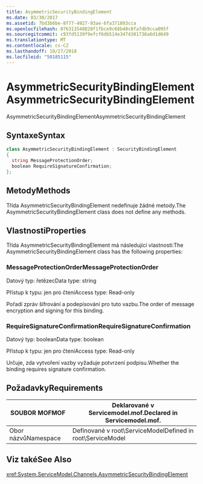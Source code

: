 ```yaml
---
title: AsymmetricSecurityBindingElement
ms.date: 03/30/2017
ms.assetid: 7bd3b6be-8f77-4927-93ae-6fa371893cca
ms.openlocfilehash: 076313548828f1fbce9c68b48c0fa7db9cca095f
ms.sourcegitcommit: c93fd5139f9efcf6db514e3474301738a6d1d649
ms.translationtype: MT
ms.contentlocale: cs-CZ
ms.lasthandoff: 10/27/2018
ms.locfileid: "50185115"
---
```

# <a name="asymmetricsecuritybindingelement"></a><span data-ttu-id="f0e37-102">AsymmetricSecurityBindingElement</span><span class="sxs-lookup"><span data-stu-id="f0e37-102">AsymmetricSecurityBindingElement</span></span>
<span data-ttu-id="f0e37-103">AsymmetricSecurityBindingElement</span><span class="sxs-lookup"><span data-stu-id="f0e37-103">AsymmetricSecurityBindingElement</span></span>  
  
## <a name="syntax"></a><span data-ttu-id="f0e37-104">Syntaxe</span><span class="sxs-lookup"><span data-stu-id="f0e37-104">Syntax</span></span>  
  
```csharp
class AsymmetricSecurityBindingElement : SecurityBindingElement  
{  
  string MessageProtectionOrder;  
  boolean RequireSignatureConfirmation;  
};  
```  
  
## <a name="methods"></a><span data-ttu-id="f0e37-105">Metody</span><span class="sxs-lookup"><span data-stu-id="f0e37-105">Methods</span></span>  
 <span data-ttu-id="f0e37-106">Třída AsymmetricSecurityBindingElement nedefinuje žádné metody.</span><span class="sxs-lookup"><span data-stu-id="f0e37-106">The AsymmetricSecurityBindingElement class does not define any methods.</span></span>  
  
## <a name="properties"></a><span data-ttu-id="f0e37-107">Vlastnosti</span><span class="sxs-lookup"><span data-stu-id="f0e37-107">Properties</span></span>  
 <span data-ttu-id="f0e37-108">Třída AsymmetricSecurityBindingElement má následující vlastnosti:</span><span class="sxs-lookup"><span data-stu-id="f0e37-108">The AsymmetricSecurityBindingElement class has the following properties:</span></span>  
  
### <a name="messageprotectionorder"></a><span data-ttu-id="f0e37-109">MessageProtectionOrder</span><span class="sxs-lookup"><span data-stu-id="f0e37-109">MessageProtectionOrder</span></span>  
 <span data-ttu-id="f0e37-110">Datový typ: řetězec</span><span class="sxs-lookup"><span data-stu-id="f0e37-110">Data type: string</span></span>  
  
 <span data-ttu-id="f0e37-111">Přístup k typu: jen pro čtení</span><span class="sxs-lookup"><span data-stu-id="f0e37-111">Access type: Read-only</span></span>  
  
 <span data-ttu-id="f0e37-112">Pořadí zpráv šifrování a podepisování pro tuto vazbu.</span><span class="sxs-lookup"><span data-stu-id="f0e37-112">The order of message encryption and signing for this binding.</span></span>  
  
### <a name="requiresignatureconfirmation"></a><span data-ttu-id="f0e37-113">RequireSignatureConfirmation</span><span class="sxs-lookup"><span data-stu-id="f0e37-113">RequireSignatureConfirmation</span></span>  
 <span data-ttu-id="f0e37-114">Datový typ: boolean</span><span class="sxs-lookup"><span data-stu-id="f0e37-114">Data type: boolean</span></span>  
  
 <span data-ttu-id="f0e37-115">Přístup k typu: jen pro čtení</span><span class="sxs-lookup"><span data-stu-id="f0e37-115">Access type: Read-only</span></span>  
  
 <span data-ttu-id="f0e37-116">Určuje, zda vytvoření vazby vyžaduje potvrzení podpisu.</span><span class="sxs-lookup"><span data-stu-id="f0e37-116">Whether the binding requires signature confirmation.</span></span>  
  
## <a name="requirements"></a><span data-ttu-id="f0e37-117">Požadavky</span><span class="sxs-lookup"><span data-stu-id="f0e37-117">Requirements</span></span>  
  
|<span data-ttu-id="f0e37-118">SOUBOR MOF</span><span class="sxs-lookup"><span data-stu-id="f0e37-118">MOF</span></span>|<span data-ttu-id="f0e37-119">Deklarované v Servicemodel.mof.</span><span class="sxs-lookup"><span data-stu-id="f0e37-119">Declared in Servicemodel.mof.</span></span>|  
|---------|-----------------------------------|  
|<span data-ttu-id="f0e37-120">Obor názvů</span><span class="sxs-lookup"><span data-stu-id="f0e37-120">Namespace</span></span>|<span data-ttu-id="f0e37-121">Definované v root\ServiceModel</span><span class="sxs-lookup"><span data-stu-id="f0e37-121">Defined in root\ServiceModel</span></span>|  
  
## <a name="see-also"></a><span data-ttu-id="f0e37-122">Viz také</span><span class="sxs-lookup"><span data-stu-id="f0e37-122">See Also</span></span>  
 <xref:System.ServiceModel.Channels.AsymmetricSecurityBindingElement>
